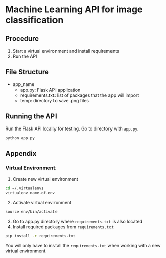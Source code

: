 # Machine Learning API for image classification

## Procedure
1. Start a virtual environment and install requirements
2. Run the API


## File Structure
* app_name
  * app.py: Flask API application
  * requirements.txt: list of packages that the app will import
  * temp: directory to save .png files


## Running the API
Run the Flask API locally for testing. Go to directory with `app.py`.

```bash
python app.py
```

## Appendix

### Virtual Environment
1. Create new virtual environment
```bash
cd ~/.virtualenvs
virtualenv name-of-env
```
2. Activate virtual environment
```
source env/bin/activate
```
3. Go to app.py directory where `requirements.txt` is also located
4. Install required packages from `requirements.txt`
```bash
pip install -r requirements.txt
```
You will only have to install the `requirements.txt` when working with a new virtual environment.
